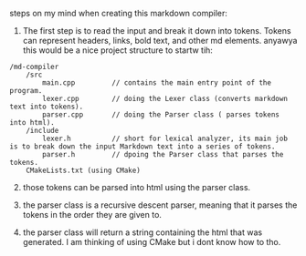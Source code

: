 steps on my mind when creating this markdown compiler:
1) The first step is to read the input and break it down into tokens. Tokens can represent headers, links, bold text, and other md elements.
anyawya this would be a nice project structure to startw tih:
```
/md-compiler
    /src
        main.cpp         // contains the main entry point of the program.
        lexer.cpp        // doing the Lexer class (converts markdown text into tokens).
        parser.cpp       // doing the Parser class ( parses tokens into html).
    /include
        lexer.h          // short for lexical analyzer, its main job is to break down the input Markdown text into a series of tokens.
        parser.h         // dpoing the Parser class that parses the tokens.
    CMakeLists.txt (using CMake)
```

2) those tokens can be parsed into html using the parser class.

3) the parser class is a recursive descent parser, meaning that it parses the tokens in the order they are given to.

4) the parser class will return a string containing the html that was generated.
I am thinking of using CMake but i dont know how to tho.